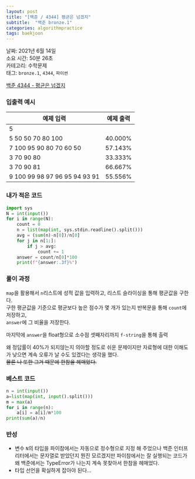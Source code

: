 ```yaml
---
layout: post
title: "[백준 / 4344] 평균은 넘겠지"
subtitle:  "백준 bronze.1"
categories: algorithmpractice
tags: baekjoon
---
```


날짜: 2021년 6월 14일  
소요 시간: 50분 26초  
카테고리: 수학문제  
태그: `bronze.1`, `4344`, `파이썬`   


[백준 4344 - 평균은 넘겠지](https://www.acmicpc.net/problem/4344)

### 입출력 예시  

|예제 입력|예제 출력|
|---|---|
|5||
|5 50 50 70 80 100|40.000%|
|7 100 95 90 80 70 60 50|57.143%|
|3 70 90 80|33.333%|
|3 70 90 81|66.667%|
|9 100 99 98 97 96 95 94 93 91|55.556%|  
  
### 내가 적은 코드

```python
import sys
N = int(input())
for i in range(N):
    count = 0
    n = list(map(int, sys.stdin.readline().split()))
    avg = (sum(n)-n[0])/n[0]
    for j in n[1:]:
        if j > avg:
            count += 1
    answer = count/n[0]*100
    print(f"{answer:.3f}%")
```
   
### 풀이 과정   
  
`map`을 활용해서 `n`리스트에 성적 값을 입력하고, 리스트 슬라이싱을 통해 평균값을 구한다.  
구한 평균값을 기준으로 평균보다 높은 점수가 몇 개가 있는지 반복문을 통해 `count`에 저장하고,  
`answer`에 그 비율을 저장한다.  
  
마지막에 `answer`을 float형으로 소수점 셋째자리까지 `f-string`을 통해 출력  
  
왜 정답률이 40%가 되지않는지 의아할 정도로 쉬운 문제이지만 자료형에 대한 이해도가 낮으면 계속 오류가 날 수도 있겠다는 생각을 했다.  
~~물론 나 또한 그거 때문에 한참을 헤매었다.~~
  
### 베스트 코드

```python
n = int(input())
a=list(map(int, input().split()))
m = max(a)
for i in range(n):
    a[i] = a[i]/m*100
print(sum(a)/n)
```

### 반성

- 변수 `N`의 타입을 파이참에서는 자동으로 정수형으로 지정 해 주었으나 백준 인터프리터에서는 문자열로 받았던지 뭔진 모르겠지만 파이참에서는 잘 실행되는 코드가 왜 백준에서는 TypeError가 나는지 계속 못찾아서 한참을 헤매었다.  
- 타입 선언을 확실하게 잡아야 된다...
